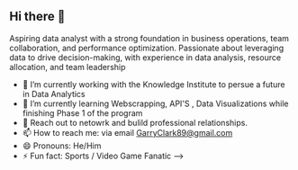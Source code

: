 ## Hi there 👋

Aspiring data analyst with a strong foundation in business operations, team collaboration, and performance optimization. Passionate about leveraging data to drive decision-making, with experience in data analysis, resource allocation, and team leadership

- 🔭 I’m currently working with the Knowledge Institute to persue a future in Data Analytics 
- 🌱 I’m currently learning Webscrapping, API'S , Data Visualizations while finishing Phase 1 of the program 
- 💬 Reach out to netowrk and bulild professional relationships.
- 📫 How to reach me: via email GarryClark89@gmail.com
- 😄 Pronouns: He/Him
- ⚡ Fun fact: Sports / Video Game Fanatic 
-->
